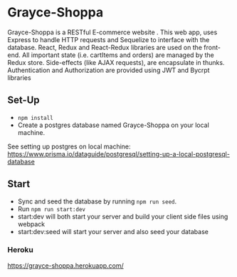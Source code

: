 # Grayce-Shoppa

Grayce-Shoppa is a RESTful E-commerce website . This web app, uses Express to handle HTTP requests and Sequelize to interface with the database. React, Redux and React-Redux libraries are used on the front-end. All important state (i.e. cartItems and orders) are managed by the Redux store. Side-effects (like AJAX requests), are encapsulate in thunks.
Authentication and Authorization are provided using JWT and Bycrpt libraries

## Set-Up

- `npm install`
- Create a postgres database named Grayce-Shoppa on your local machine.

See setting up postgres on local machine: https://www.prisma.io/dataguide/postgresql/setting-up-a-local-postgresql-database

## Start

- Sync and seed the database by running `npm run seed`.
- Run `npm run start:dev`
- start:dev will both start your server and build your client side files using webpack
- start:dev:seed will start your server and also seed your database

### Heroku

https://grayce-shoppa.herokuapp.com/
